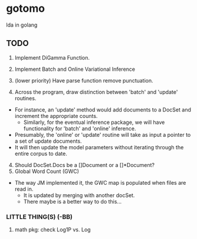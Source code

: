 gotomo
======
lda in golang

## TODO
1. Implement DiGamma Function.
2. Implement Batch and Online Variational Inference
3. (lower priority) Have parse function remove punctuation. 

3. Across the program, draw distinction between 'batch' and 'update' routines.
  * For instance, an 'update' method would add documents to a DocSet and increment the appropriate counts.
	* Similarly, for the eventual inference package, we will have functionality for 'batch' and 'online' inference.
  * Presumably, the 'online' or 'update' routine will take as input a pointer to a set of update documents.
  * It will then update the model parameters without iterating through the entire corpus to date. 

4. Should DocSet.Docs be a []Document or a []*Document?
5. Global Word Count (GWC)
  * The way JM implemented it, the GWC map is populated when files are read in.
	* It is updated by merging with another docSet. 
	* There maybe is a better way to do this... 

### LITTLE THING(S) (-BB)
1. math pkg: check Log1P vs. Log
